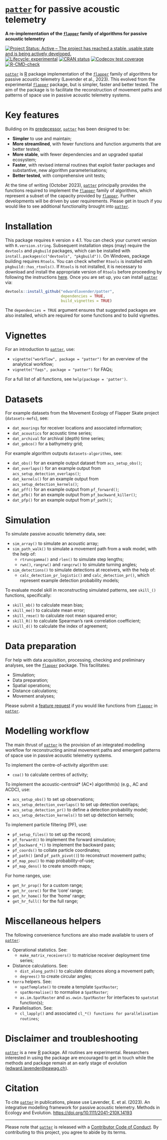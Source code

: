 
# [`patter`](https://github.com/edwardlavender/patter) for passive acoustic telemetry

**A re-implementation of the
[`flapper`](https://github.com/edwardlavender/flapper) family of
algorithms for passive acoustic telemetry**

<!-- badges: start -->

[![Project Status: Active – The project has reached a stable, usable
state and is being actively
developed.](https://www.repostatus.org/badges/latest/active.svg)](https://www.repostatus.org/#active)
[![Lifecycle:
experimental](https://img.shields.io/badge/lifecycle-experimental-orange.svg)](https://lifecycle.r-lib.org/articles/stages.html#experimental)
[![CRAN
status](https://www.r-pkg.org/badges/version/patter)](https://CRAN.R-project.org/package=patter)
[![Codecov test
coverage](https://codecov.io/gh/edwardlavender/patter/branch/main/graph/badge.svg)](https://app.codecov.io/gh/edwardlavender/patter?branch=main)
[![R-CMD-check](https://github.com/edwardlavender/patter/actions/workflows/R-CMD-check.yaml/badge.svg)](https://github.com/edwardlavender/patter/actions/workflows/R-CMD-check.yaml)
<!-- badges: end -->

[`patter`](https://github.com/edwardlavender/patter) is
[R](https://www.r-project.org) package implementation of the
[`flapper`](https://github.com/edwardlavender/flapper) family of
algorithms for passive acoustic telemetry (Lavender et al., 2023). This
evolved from the experimental
[`flapper`](https://github.com/edwardlavender/flapper) package, but is
simpler, faster and better tested. The aim of the package is to
facilitate the reconstruction of movement paths and patterns of space
use in passive acoustic telemetry systems.

# Key features

Building on its
[predecessor](https://github.com/edwardlavender/flapper),
[`patter`](https://github.com/edwardlavender/patter) has been designed
to be:

- **Simpler** to use and maintain;
- **More streamlined**, with fewer functions and function arguments that
  are better tested;
- **More stable**, with fewer dependencies and an upgraded spatial
  ecosystem;
- **Faster**, with revised internal routines that exploit faster
  packages and substantive, new algorithm parameterisations;
- **Better tested**, with comprehensive unit tests;

At the time of writing (October 2023),
[`patter`](https://github.com/edwardlavender/patter) principally
provides the functions required to implement the
[`flapper`](https://github.com/edwardlavender/flapper) family of
algorithms, which represent a subset of the capacity provided by
[`flapper`](https://github.com/edwardlavender/flapper). Further
developments will be driven by user requirements. Please get in touch if
you would like to see additional functionality brought into
[`patter`](https://github.com/edwardlavender/patter).

# Installation

This package requires `R` version ≥ 4.1. You can check your current
version with `R.version.string`. Subsequent installation steps (may)
require the `devtools` and `pkgbuild` packages, which can be installed
with `install.packages(c("devtools", "pkgbuild"))`. On Windows, package
building requires `Rtools`. You can check whether `Rtools` is installed
with `pkgbuild::has_rtools()`. If `Rtools` is not installed, it is
necessary to download and install the appropriate version of `Rtools`
before proceeding by following the instructions
[here](https://cran.r-project.org/bin/windows/Rtools/). Once you are set
up, you can install [`patter`](https://github.com/edwardlavender/patter)
via:

``` r
devtools::install_github("edwardlavender/patter", 
                         dependencies = TRUE, 
                         build_vignettes = TRUE)
```

The `dependencies = TRUE` argument ensures that suggested packages are
also installed, which are required for some functions and to build
vignettes.

# Vignettes

For an introduction to
[`patter`](https://github.com/edwardlavender/patter), use:

- `vignette("workflow", package = "patter")` for an overview of the
  analytical workflow;
- `vignette("faqs", package = "patter")` for FAQs;

For a full list of all functions, see `help(package = 'patter')`.

# Datasets

For example datasets from the Movement Ecology of Flapper Skate project
(`datasets-mefs`), see:

- `dat_moorings` for receiver locations and associated information;
- `dat_acoustics` for acoustic time series;
- `dat_archival` for archival (depth) time series;
- `dat_gebco()` for a bathymetry grid;

For example algorithm outputs `datasets-algorithms`, see:

- `dat_obs()` for an example output dataset from `acs_setup_obs()`;
- `dat_overlaps()` for an example output from
  `acs_setup_detection_overlaps()`;
- `dat_kernels()` for an example output from
  `acs_setup_detection_kernels()`;
- `dat_pff()` for an example output from `pf_forward()`;
- `dat_pfb()` for an example output from `pf_backward_killer()`;
- `dat_pfp()` for an example output from `pf_path()`;

# Simulation

To simulate passive acoustic telemetry data, see:

- `sim_array()` to simulate an acoustic array;
- `sim_path_walk()` to simulate a movement path from a walk model, with
  the help of:
  - `rtruncgamma()` and `rlen()` to simulate step lengths;
  - `rwn()`, `rangrw()` and `rangcrw()` to simulate turning angles;
- `sim_detections()` to simulate detections at receivers, with the help
  of:
  - `calc_detection_pr_logistic()` and `calc_detection_pr()`, which
    represent example detection probability models;

To evaluate model skill in reconstructing simulated patterns, see
`skill_()` functions, specifically:

- `skill_mb()` to calculate mean bias;
- `skill_me()` to calculate mean error;
- `skill_rmse()` to calculate root mean squared error;
- `skill_R()` to calculate Spearman’s rank correlation coefficient;
- `skill_d()` to calculate the index of agreement;

# Data preparation

For help with data acquisition, processing, checking and preliminary
analyses, see the [`flapper`](https://github.com/edwardlavender/flapper)
package. This facilitates:

- Simulation;
- Data preparation;
- Spatial operations;
- Distance calculations;
- Movement analyses;

Please submit a [feature
request](https://github.com/edwardlavender/patter/issues) if you would
like functions from
[`flapper`](https://github.com/edwardlavender/flapper) in
[`patter`](https://github.com/edwardlavender/patter).

# Modelling workflow

The main thrust of [`patter`](https://github.com/edwardlavender/patter)
is the provision of an integrated modelling workflow for reconstructing
animal movement paths and emergent patterns of space use in passive
acoustic telemetry systems.

To implement the centre-of-activity algorithm use:

- `coa()` to calculate centres of activity;

To implement the acoustic-centroid\* (AC\*) algorithm(s) (e.g., AC and
ACDC), use:

- `acs_setup_obs()` to set up observations;
- `acs_setup_detection_overlaps()` to set up detection overlaps;
- `acs_setup_detection_pr()` to define a detection probability model;
- `acs_setup_detection_kernels()` to set up detection kernels;

To implement particle filtering (PF), use:

- `pf_setup_files()` to set up the record;
- `pf_forward()` to implement the forward simulation;
- `pf_backward_*()` to implement the backward pass;
- `pf_coords()` to collate particle coordinates;
- `pf_path()` (and `pf_path_pivot()`) to reconstruct movement paths;
- `pf_map_pou()` to map probability-of-use;
- `pf_map_dens()` to create smooth maps;

For home ranges, use:

- `get_hr_prop()` for a custom range;
- `get_hr_core()` for the ‘core’ range;
- `get_hr_home()` for the ‘home’ range;
- `get_hr_full()` for the full range;

# Miscellaneous helpers

The following convenience functions are also made available to users of
[`patter`](https://github.com/edwardlavender/patter):

- Operational statistics. See:
  - `make_matrix_receivers()` to matricise receiver deployment time
    series;
- Distance calculations. See:
  - `dist_along_path()` to calculate distances along a movement path;
  - `degrees()` to create circular angles;
- `terra` helpers. See:
  - `spatTemplate()` to create a template `SpatRaster`;
  - `spatNormalise()` to normalise a `SpatRaster`;
  - `as.im.SpatRaster` and `as.owin.SpatRaster` for interfaces to
    `spatstat` function(s);
- Parallelisation. See:
  - `cl_lapply()` and associated
    `cl_*() functions for parallelisation routines`;

# Disclaimer and troubleshooting

[`patter`](https://github.com/edwardlavender/patter) is a new
[R](https://www.r-project.org/) package. All routines are experimental.
Researchers interested in using the package are encouraged to get in
touch while the methods and package remain at an early stage of
evolution (<edward.lavender@eawag.ch>).

# Citation

To cite [`patter`](https://edwardlavender.github.io/flapper/) in
publications, please use Lavender, E. et al. (2023). An integrative
modelling framework for passive acoustic telemetry. Methods in Ecology
and Evolution. <https://doi.org/10.1111/2041-210X.14193>

------------------------------------------------------------------------

Please note that [`patter`](https://github.com/edwardlavender/patter) is
released with a [Contributor Code of
Conduct](https://contributor-covenant.org/version/2/1/CODE_OF_CONDUCT.html).
By contributing to this project, you agree to abide by its terms.
